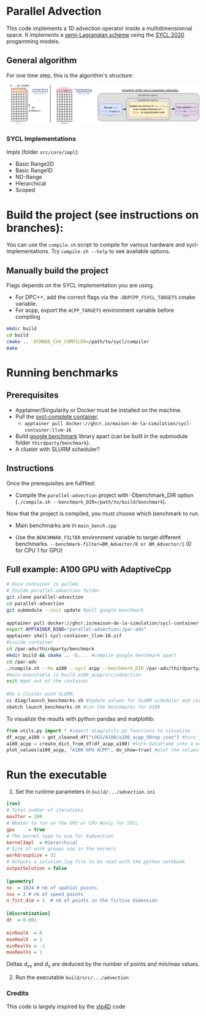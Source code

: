 # Parallel Advection

This code implements a 1D advection operator inside a multidimensionnal space. It implements a [semi-Lagrangian scheme](https://en.wikipedia.org/wiki/Semi-Lagrangian_scheme) using the [SYCL 2020](https://registry.khronos.org/SYCL/specs/sycl-2020/html/sycl-2020.html) progamming models.

## General algorithm
For one time step, this is the algorithm's structure:

![Advection process](docs/fig/AdvectionProcess.png)

### SYCL Implementations
Impls (folder `src/core/impl`):
- Basic Range2D
- Basic Range1D
- ND-Range
- Hierarchical
- Scoped

# Build the project (see instructions on branches):
You can use the `compile.sh` script to compile for various hardware and sycl-implementations. Try `compile.sh --help` to see available options.

## Manually build the project
Flags depends on the SYCL implementation you are using.
- For DPC++, add the correct flags via the `-DDPCPP_FSYCL_TARGETS` cmake variable.
- For acpp, export the `ACPP_TARGETS` environment variable before compiling
```sh
mkdir build
cd build
cmake .. -DCMAKE_CXX_COMPILER=/path/to/sycl/compiler
make
```

# Running benchmarks
## Prerequisites
- Apptainer/Singularity or Docker must be installed on the machine.
- Pull the [sycl-complete container](https://github.com/Maison-de-la-Simulation/parallel-advection/pkgs/container/sycl-complete).
  - `apptainer pull docker://ghcr.io/maison-de-la-simulation/sycl-container:llvm-16`
- Build [google benchmark](https://github.com/google/benchmark) library apart (can be built in the submodule folder `thirdparty/benchmark`).
- A cluster with SLURM scheduler?

## Instructions
Once the prerequisites are fullfiled:
- Compile the `parallel-advection` project with -Dbenchmark_DIR option (`./compile.sh --benchmark_DIR=/path/to/build/benchmark`).

Now that the project is compiled, you must choose which benchmark to run.

- Main benchmarks are in `main_bench.cpp`



- Use the `BENCHMARK_FILTER` environment variable to target different benchmarks. `--benchmark-filter=BM_Advector/0 or BM_Advector/1` (0 for CPU 1 for GPU)
## Full example: A100 GPU with AdaptiveCpp
```sh
# Once container is pulled
# Inside parallel-advection folder
git clone parallel-advection
cd parallel-advection
git submodule --init update #pull google benchmark

apptainer pull docker://ghcr.io/maison-de-la-simulation/sycl-container:llvm-16
export APPTAINER_BIND="parallel-advection:/par-adv"
apptainer shell sycl-container_llvm-16.sif
#inside container
cd /par-adv/thirdparty/benchmark
mkdir build && cmake .. -D.... #compile google benchmark apart
cd /par-adv
./compile.sh --hw a100 --sycl acpp --benchmark_DIR /par-adv/thirdparty/benchmark/build
#main executable is build_a100_acpp/src/advection
exit #get out of the container

#On a cluster with SLURM,
vi diag/launch_benchmarks.sh #Update values for SLURM scheduler and correct values for benchmark (here we target a100 and acpp, we will need the --nv flag for singularity)
sbatch launch_benchmarks.sh #run the benchmarks for A100
```

To visualize the results with  python pandas and matplotlib:
```python
from utils.py import * #import diag/utils.py functions to vizualise
df_acpp_a100 = get_cleaned_df("LOGS/A100/a100_acpp_50rep.json") #turn json into DataFrame
a100_acpp = create_dict_from_df(df_acpp_a100) #turn DataFrame into a easily plotable list
plot_values(a100_acpp, "A100 GPU ACPP", do_show=true) #plot the values and show
```


# Run the executable
1. Set the runtime parameters in `build/.../advection.ini`

```ini
[run]
# Total number of iterations
maxIter = 200
# Wheter to run on the GPU or CPU #only for SYCL
gpu     = true
# The kernel type to use for Xadvection
kernelImpl  = Hierarchical  
# Size of work groups use in the kernels
workGroupSize = 32
# Outputs a solution.log file to be read with the python notebook
outputSolution = false

[geometry]
nx  = 1024 # nb of spatial points
nvx = 2 # nb of speed points
n_fict_dim = 1  # nb of points in the fictive dimension

[discretization]
dt  = 0.001

minRealX  = 0
maxRealX  = 1
minRealVx = -1
maxRealVx = 1
```

Deltas $d_{vx}$ and $d_x$ are deduced by the number of points and min/max values.

2. Run the executable `build/src/.../advection`


### Credits
This code is largely inspired by the [vlp4D](https://github.com/yasahi-hpc/vlp4d) code
